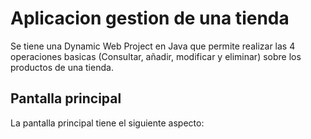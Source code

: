 # Aplicacion gestion de una tienda

Se tiene una Dynamic Web Project en Java que permite realizar las 4 operaciones basicas (Consultar, añadir, modificar y eliminar) sobre los productos de una tienda.

## Pantalla principal

La pantalla principal tiene el siguiente aspecto:

